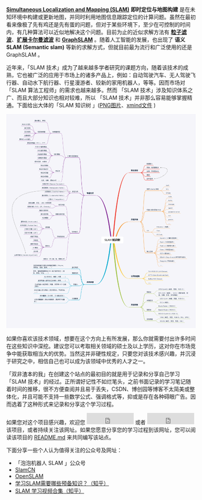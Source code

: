 [**Simultaneous Localization and Mapping (SLAM)**](https://en.wikipedia.org/wiki/Simultaneous_localization_and_mapping "Simultaneous Localization and Mapping") **即时定位与地图构建** 是在未知环境中构建或更新地图，并同时利用地图信息跟踪定位的计算问题。虽然在最初看来像极了先有鸡还是先有蛋的问题，但对于某些环境下，至少在可控制的时间内，有几种算法可以近似地解决这个问题。目前为止的近似求解方法有 [**粒子滤波**](https://en.wikipedia.org/wiki/Particle_filter)、[**扩展卡尔曼滤波**](https://en.wikipedia.org/wiki/Extended_Kalman_filter) 和 [**GraphSLAM**](https://en.wikipedia.org/wiki/GraphSLAM) 。随着人工智能的发展，也出现了 **语义 SLAM (Semantic slam)** 等新的求解方式，但就目前最为流行和广泛使用的还是 GraphSLAM 。

近年来，「SLAM 技术」成为了越来越多学者研究的课题方向，随着该技术的成熟，它也被广泛的应用于市场上的诸多产品上，例如：自动驾驶汽车、无人驾驶飞行器、自动水下航行器、行星漫游者、较新的家用机器人，等等。因而市场对「SLAM 算法工程师」的需求也越来越多。然而 「SLAM 技术」涉及知识体系之广、而且大部分知识也相对较难，所以 「SLAM 技术」并非那么容易能够掌握精通。下面给出大体的「SLAM 知识树 」([PNG图片](https://github.com/LSXiang/Journey2SLAM/blob/master/KnowledgeTree4SLAM.png)、[xmind文件](https://github.com/LSXiang/Journey2SLAM/blob/master/KnowledgeTree4SLAM.xmind) )

![SLAM 知识树](KnowledgeTree4SLAM.png)

如果你喜欢该技术领域，想要在这个方向上有所发展，那么你就需要付出许多时间在这些知识中深挖。建议您可以考取相关领域的硕士及以上学历，这对你在市场竞争中能获取相当大的优势。当然这并非硬性规定，只要您对该技术感兴趣，并沉浸于研究之中，相信自己也可以成为该领域中优秀的人才之一。

「双非渣本的我」在创建这个站点的最初目的就是用于记录和分享自己学习「SLAM 技术」的经过。正所谓好记性不如烂笔头，之前书面记录的学习笔记随着时间的推移，很不方便查阅并且易于丢失，CSDN、博创园等博客不太简美或整体化，并且可能不支持一些数学公式、强调格式等，抑或是存在各种碍眼广告。因而选着了这种形式来记录和分享这个学习过程。

如果您对这个项目感兴趣，欢迎您  <iframe src="https://ghbtns.com/github-btn.html?user=LSXiang&repo=Journey2SLAM&type=star&count=true&size=large" frameborder="0" scrolling="0" width="125px" height="30px"></iframe> 或者 <iframe src="https://ghbtns.com/github-btn.html?user=LSXiang&repo=Journey2SLAM&type=fork&count=true&size=large" frameborder="0" scrolling="0" width="125px" height="30px"></iframe> 该项目，或者持续关注该网址。如果您愿意分享您的学习过程到该网址，您可以阅读该项目的 [README.md](https://github.com/LSXiang/Journey2SLAM/blob/master/README.md) 来共同编写该站点。

下面分享一些个人认为值得关注的公众号及网址：

- 「泡泡机器人 SLAM 」公众号
- [SlamCN](http://www.slamcn.org/index.php/%E9%A6%96%E9%A1%B5)
- [OpenSLAM](https://openslam-org.github.io/)
- [学习SLAM需要哪些预备知识？（知乎）](https://www.zhihu.com/question/35186064)
- [SLAM 学习视频合集（知乎）](https://www.zhihu.com/question/35186064)



